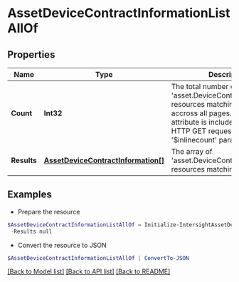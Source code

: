 # AssetDeviceContractInformationListAllOf
## Properties

Name | Type | Description | Notes
------------ | ------------- | ------------- | -------------
**Count** | **Int32** | The total number of &#39;asset.DeviceContractInformation&#39; resources matching the request, accross all pages. The &#39;Count&#39; attribute is included when the HTTP GET request includes the &#39;$inlinecount&#39; parameter. | [optional] 
**Results** | [**AssetDeviceContractInformation[]**](AssetDeviceContractInformation.md) | The array of &#39;asset.DeviceContractInformation&#39; resources matching the request. | [optional] 

## Examples

- Prepare the resource
```powershell
$AssetDeviceContractInformationListAllOf = Initialize-IntersightAssetDeviceContractInformationListAllOf  -Count null `
 -Results null
```

- Convert the resource to JSON
```powershell
$AssetDeviceContractInformationListAllOf | ConvertTo-JSON
```

[[Back to Model list]](../README.md#documentation-for-models) [[Back to API list]](../README.md#documentation-for-api-endpoints) [[Back to README]](../README.md)

